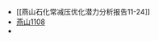 - [[燕山石化常减压优化潜力分析报告11-24]]
- [燕山1108](file:///C:/Users/13359/Desktop/%E5%B7%A5%E4%BD%9C%E8%AE%B0%E5%BD%95/%E7%87%95%E5%B1%B1/%E9%BB%84%E8%8B%A5%E6%99%A8-%E7%87%95%E5%B1%B1%E7%9F%B3%E5%8C%96%E5%B8%B8%E5%87%8F%E5%8E%8B%E4%BC%98%E5%8C%96%E6%BD%9C%E5%8A%9B%E5%88%86%E6%9E%90%E6%8A%A5%E5%91%8A11-08.docx)
-